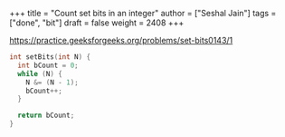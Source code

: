 +++
title = "Count set bits in an integer"
author = ["Seshal Jain"]
tags = ["done", "bit"]
draft = false
weight = 2408
+++

<https://practice.geeksforgeeks.org/problems/set-bits0143/1>

```cpp
int setBits(int N) {
  int bCount = 0;
  while (N) {
    N &= (N - 1);
    bCount++;
  }

  return bCount;
}
```
